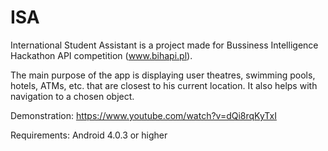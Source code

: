 # ISA

International Student Assistant is a project made for Bussiness Intelligence Hackathon API competition (www.bihapi.pl).

The main purpose of the app is displaying user theatres, swimming pools, hotels, ATMs, etc. that are closest to his current location.
It also helps with navigation to a chosen object.

Demonstration: https://www.youtube.com/watch?v=dQi8rqKyTxI

Requirements: Android 4.0.3 or higher
